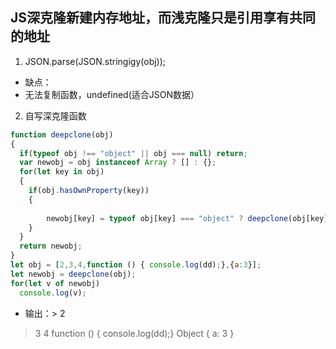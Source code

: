 ## JS深克隆新建内存地址，而浅克隆只是引用享有共同的地址
1. JSON.parse(JSON.stringigy(obj));
- 缺点：
- 无法复制函数，undefined(适合JSON数据）
2. 自写深克隆函数
```JavaScript
function deepclone(obj)
{
  if(typeof obj !== "object" || obj === null) return;
  var newobj = obj instanceof Array ? [] : {};
  for(let key in obj)
  {
    if(obj.hasOwnProperty(key))
    {
      
      	newobj[key] = typeof obj[key] === "object" ? deepclone(obj[key]) : obj[key];
    }
  }
  return newobj;
}
let obj = [2,3,4,function () { console.log(dd);},{a:3}];
let newobj = deepclone(obj);
for(let v of newobj)
  console.log(v);
```
- 输出：> 2
> 3
> 4
> function () { console.log(dd);}
> Object { a: 3 }
